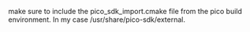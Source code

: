 make sure to include the pico_sdk_import.cmake file from the pico build environment.  In my case /usr/share/pico-sdk/external.
